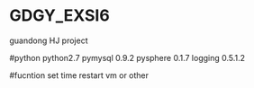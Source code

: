 # GDGY_EXSI6
guandong HJ project

#python 
python2.7 pymysql 0.9.2 pysphere 0.1.7 logging 0.5.1.2

#fucntion
set time restart vm or other 
